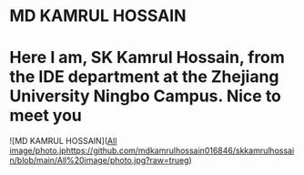 # MD KAMRUL HOSSAIN
# Here I am, SK Kamrul Hossain, from the IDE department at the Zhejiang University Ningbo Campus. Nice to meet you
![MD KAMRUL HOSSAIN]([All image/photo.jp](https://github.com/mdkamrulhossain016846/skkamrulhossain/blob/main/All%20image/photo.jpg?raw=true)https://github.com/mdkamrulhossain016846/skkamrulhossain/blob/main/All%20image/photo.jpg?raw=trueg)
